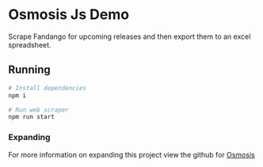 # Osmosis Js Demo

Scrape Fandango for upcoming releases and then export them to an excel spreadsheet.

## Running

``` bash
# Install dependencies
npm i

# Run web scraper 
npm run start

```

### Expanding
For more information on expanding this project view the github for 
[Osmosis](https://github.com/rchipka/node-osmosis) 
